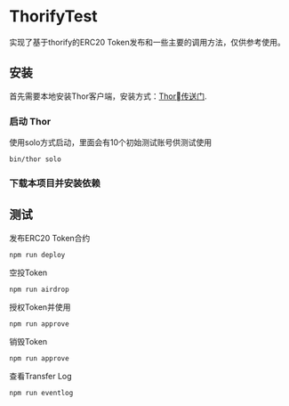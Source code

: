 # ThorifyTest

实现了基于thorify的ERC20 Token发布和一些主要的调用方法，仅供参考使用。

## 安装

首先需要本地安装Thor客户端，安装方式：[Thor传送门](https://github.com/vechain/thor). 

### 启动 Thor

使用solo方式启动，里面会有10个初始测试账号供测试使用

```
bin/thor solo
```

### 下载本项目并安装依赖

## 测试

发布ERC20 Token合约
```
npm run deploy
```

空投Token
```
npm run airdrop
```

授权Token并使用
```
npm run approve
```

销毁Token
```
npm run approve
```
查看Transfer Log
```
npm run eventlog
```